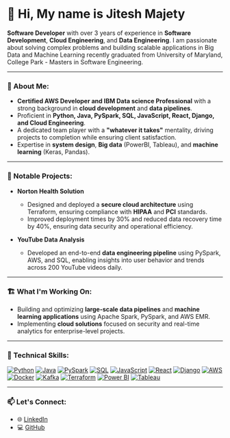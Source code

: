 # 👋 Hi, My name is Jitesh Majety

**Software Developer** with over 3 years of experience in **Software Development**, **Cloud Engineering**, and **Data Engineering**. I am passionate about solving complex problems and building scalable applications in Big Data and Machine Learning recently graduated from University of Maryland, College Park - Masters in Software Engineering.

---

### 🚀 About Me:
- **Certified AWS Developer and IBM Data science Professional** with a strong background in **cloud development** and **data pipelines**.
- Proficient in **Python, Java, PySpark, SQL, JavaScript, React, Django, and Cloud Engineering**.
- A dedicated team player with a **"whatever it takes"** mentality, driving projects to completion while ensuring client satisfaction.
- Expertise in **system design**, **Big data** (PowerBI, Tableau), and **machine learning** (Keras, Pandas).

---

### 💼 Notable Projects:
- **Norton Health Solution**  
  - Designed and deployed a **secure cloud architecture** using Terraform, ensuring compliance with **HIPAA** and **PCI** standards.
  - Improved deployment times by 30% and reduced data recovery time by 40%, ensuring data security and operational efficiency.

- **YouTube Data Analysis**  
  - Developed an end-to-end **data engineering pipeline** using PySpark, AWS, and SQL, enabling insights into user behavior and trends across 200 YouTube videos daily.

---

### 🏗️ What I'm Working On:
- Building and optimizing **large-scale data pipelines** and **machine learning applications** using Apache Spark, PySpark, and AWS EMR.
- Implementing **cloud solutions** focused on security and real-time analytics for enterprise-level projects.

---

### 🔧 Technical Skills:

[![Python](https://img.shields.io/badge/Python-3776AB?style=for-the-badge&logo=python&logoColor=white)](https://www.python.org/)
[![Java](https://img.shields.io/badge/Java-ED8B00?style=for-the-badge&logo=java&logoColor=white)](https://www.java.com/)
[![PySpark](https://img.shields.io/badge/PySpark-E25A1C?style=for-the-badge&logo=apache-spark&logoColor=white)](https://spark.apache.org/)
[![SQL](https://img.shields.io/badge/SQL-4479A1?style=for-the-badge&logo=postgresql&logoColor=white)](https://www.postgresql.org/)
[![JavaScript](https://img.shields.io/badge/JavaScript-F7DF1E?style=for-the-badge&logo=javascript&logoColor=black)](https://developer.mozilla.org/en-US/docs/Web/JavaScript)
[![React](https://img.shields.io/badge/React-20232A?style=for-the-badge&logo=react&logoColor=61DAFB)](https://reactjs.org/)
[![Django](https://img.shields.io/badge/Django-092E20?style=for-the-badge&logo=django&logoColor=white)](https://www.djangoproject.com/)
[![AWS](https://img.shields.io/badge/AWS-232F3E?style=for-the-badge&logo=amazon-aws&logoColor=white)](https://aws.amazon.com/)
[![Docker](https://img.shields.io/badge/Docker-2496ED?style=for-the-badge&logo=docker&logoColor=white)](https://www.docker.com/)
[![Kafka](https://img.shields.io/badge/Kafka-231F20?style=for-the-badge&logo=apache-kafka&logoColor=white)](https://kafka.apache.org/)
[![Terraform](https://img.shields.io/badge/Terraform-623CE4?style=for-the-badge&logo=terraform&logoColor=white)](https://www.terraform.io/)
[![Power BI](https://img.shields.io/badge/PowerBI-F2C811?style=for-the-badge&logo=power-bi&logoColor=black)](https://powerbi.microsoft.com/)
[![Tableau](https://img.shields.io/badge/Tableau-E97627?style=for-the-badge&logo=tableau&logoColor=white)](https://www.tableau.com/)

---

### 📫 Let's Connect:
- 🌐 [LinkedIn](https://www.linkedin.com/in/jitesh-majety/)
- 💻 [GitHub](https://github.com/jmajety-lab)

